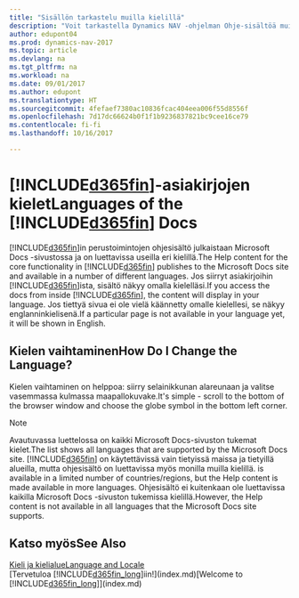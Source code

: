 ```yaml
---
title: "Sisällön tarkastelu muilla kielillä"
description: "Voit tarkastella Dynamics NAV -ohjelman Ohje-sisältöä muilla kielillä."
author: edupont04
ms.prod: dynamics-nav-2017
ms.topic: article
ms.devlang: na
ms.tgt_pltfrm: na
ms.workload: na
ms.date: 09/01/2017
ms.author: edupont
ms.translationtype: HT
ms.sourcegitcommit: 4fefaef7380ac10836fcac404eea006f55d8556f
ms.openlocfilehash: 7d17dc66624b0f1f1b9236837821bc9cee16ce79
ms.contentlocale: fi-fi
ms.lasthandoff: 10/16/2017

---
```

# <a name="languages-of-the-included365finincludesd365finmdmd-docs"></a><span data-ttu-id="f4dde-103">[!INCLUDE[d365fin](includes/d365fin_md.md)]-asiakirjojen kielet</span><span class="sxs-lookup"><span data-stu-id="f4dde-103">Languages of the [!INCLUDE[d365fin](includes/d365fin_md.md)] Docs</span></span>
<span data-ttu-id="f4dde-104">[!INCLUDE[d365fin](includes/d365fin_md.md)]in perustoimintojen ohjesisältö julkaistaan Microsoft Docs -sivustossa ja on luettavissa useilla eri kielillä.</span><span class="sxs-lookup"><span data-stu-id="f4dde-104">The Help content for the core functionality in [!INCLUDE[d365fin](includes/d365fin_md.md)] publishes to the Microsoft Docs site and available in a number of different languages.</span></span> <span data-ttu-id="f4dde-105">Jos siirryt asiakirjoihin [!INCLUDE[d365fin](includes/d365fin_md.md)]ista, sisältö näkyy omalla kielelläsi.</span><span class="sxs-lookup"><span data-stu-id="f4dde-105">If you access the docs from inside [!INCLUDE[d365fin](includes/d365fin_md.md)], the content will display in your language.</span></span> <span data-ttu-id="f4dde-106">Jos tiettyä sivua ei ole vielä käännetty omalle kielellesi, se näkyy englanninkielisenä.</span><span class="sxs-lookup"><span data-stu-id="f4dde-106">If a particular page is not available in your language yet, it will be shown in English.</span></span>

## <a name="how-do-i-change-the-language"></a><span data-ttu-id="f4dde-107">Kielen vaihtaminen</span><span class="sxs-lookup"><span data-stu-id="f4dde-107">How Do I Change the Language?</span></span>
<span data-ttu-id="f4dde-108">Kielen vaihtaminen on helppoa: siirry selainikkunan alareunaan ja valitse vasemmassa kulmassa maapallokuvake.</span><span class="sxs-lookup"><span data-stu-id="f4dde-108">It's simple - scroll to the bottom of the browser window and choose the globe symbol in the bottom left corner.</span></span>

> [!NOTE]  
> <span data-ttu-id="f4dde-109">Avautuvassa luettelossa on kaikki Microsoft Docs-sivuston tukemat kielet.</span><span class="sxs-lookup"><span data-stu-id="f4dde-109">The list shows all languages that are supported by the Microsoft Docs site.</span></span> [!INCLUDE[d365fin](includes/d365fin_md.md)]<span data-ttu-id="f4dde-110"> on käytettävissä vain tietyissä maissa ja tietyillä alueilla, mutta ohjesisältö on luettavissa myös monilla muilla kielillä.</span><span class="sxs-lookup"><span data-stu-id="f4dde-110"> is available in a limited number of countries/regions, but the Help content is made available in more languages.</span></span> <span data-ttu-id="f4dde-111">Ohjesisältö ei kuitenkaan ole luettavissa kaikilla Microsoft Docs -sivuston tukemissa kielillä.</span><span class="sxs-lookup"><span data-stu-id="f4dde-111">However, the Help content is not available in all languages that the Microsoft Docs site supports.</span></span>

## <a name="see-also"></a><span data-ttu-id="f4dde-112">Katso myös</span><span class="sxs-lookup"><span data-stu-id="f4dde-112">See Also</span></span>
[<span data-ttu-id="f4dde-113">Kieli ja kielialue</span><span class="sxs-lookup"><span data-stu-id="f4dde-113">Language and Locale</span></span>](about-locale-language.md)  
<span data-ttu-id="f4dde-114">[Tervetuloa [!INCLUDE[d365fin_long](includes/d365fin_long_md.md)]iin!](index.md)</span><span class="sxs-lookup"><span data-stu-id="f4dde-114">[Welcome to [!INCLUDE[d365fin_long](includes/d365fin_long_md.md)]](index.md)</span></span>  

